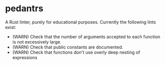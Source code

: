 # pedantrs
A Rust linter, purely for educational purposes. Currently the following lints
exist:

* (WARN) Check that the number of arguments accepted to each function is not
  excessively large.
* (WARN) Check that public constants are documented.
* (WARN) Check that functions don't use overly deep nesting of expressions

